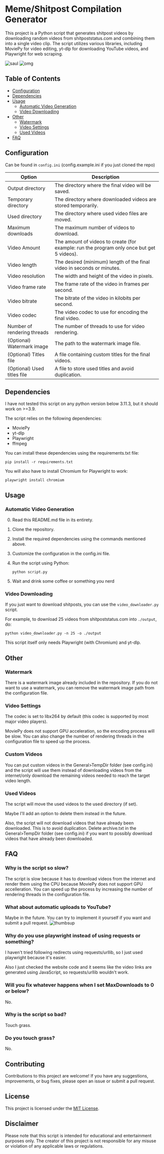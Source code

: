 # Meme/Shitpost Compilation Generator

This project is a Python script that generates shitpost videos by downloading random videos from shitpoststatus.com and combining them into a single video clip. The script utilizes various libraries, including MoviePy for video editing, yt-dlp for downloading YouTube videos, and Playwright for web scraping.

![saul](https://cdn.discordapp.com/emojis/1010754114390605844.webp?size=56) ![omg](https://cdn.discordapp.com/emojis/852418130315313162.gif)

## Table of Contents

- [Configuration](#configuration)
- [Dependencies](#dependencies)
- [Usage](#usage)
    - [Automatic Video Generation](#automatic-video-generation)
    - [Video Downloading](#video-downloading)
- [Other](#other)
  - [Watermark](#watermark)
  - [Video Settings](#video-settings)
  - [Used Videos](#used-videos)
- [FAQ](#faq)

## Configuration

Can be found in `config.ini` (config.example.ini if you just cloned the repo)

| Option                      | Description
| ------                      | ------
| Output directory            | The directory where the final video will be saved.
| Temporary directory         | The directory where downloaded videos are stored temporarily.
| Used directory              | The directory where used video files are moved.
| Maximum downloads           | The maximum number of videos to download.
| Video Amount                 | The amount of videos to create (for example: run the program only once but get 5 videos).
| Video length                | The desired (minimum) length of the final video in seconds or minutes.
| Video resolution            | The width and height of the video in pixels.
| Video frame rate            | The frame rate of the video in frames per second.
| Video bitrate               | The bitrate of the video in kilobits per second.
| Video codec                 | The video codec to use for encoding the final video.
| Number of rendering threads | The number of threads to use for video rendering.
| (Optional) Watermark image  | The path to the watermark image file.
| (Optional) Titles file      | A file containing custom titles for the final videos.
| (Optional) Used titles file | A file to store used titles and avoid duplication.

## Dependencies

I have not tested this script on any python version below 3.11.3, but it should work on >=3.9.

The script relies on the following dependencies:

- MoviePy
- yt-dlp
- Playwright
- ffmpeg

You can install these dependencies using the requirements.txt file:

```
pip install -r requirements.txt
```

You will also have to install Chromium for Playwright to work:

```
playwright install chromium
```

## Usage

### Automatic Video Generation

0. Read this README.md file in its entirety.
1. Clone the repository.
2. Install the required dependencies using the commands mentioned above.
3. Customize the configuration in the config.ini file.
4. Run the script using Python:

    ```
    python script.py
    ```
5. Wait and drink some coffee or something you nerd

### Video Downloading

If you just want to download shitposts, you can use the `video_downloader.py` script.

For example, to download 25 videos from shitpoststatus.com into `./output`, do:
```
python video_downloader.py -n 25 -o ./output
```
This script itself only needs Playwright (with Chromium) and yt-dlp.

## Other

### Watermark
There is a watermark image already included in the repository. If you do not want to use a watermark, you can remove the watermark image path from the configuration file.

### Video Settings
The codec is set to libx264 by default (this codec is supported by most major video players). 

MoviePy does not support GPU acceleration, so the encoding process will be slow. You can also change the number of rendering threads in the configuration file to speed up the process.

### Custom Videos

You can put custom videos in the General>TempDir folder (see config.ini) and the script will use them instead of downloading videos from the internet/only download the remaining videos needed to reach the target video length.

### Used Videos

The script will move the used videos to the used directory (if set). 

Maybe I'll add an option to delete them instead in the future.

Also, the script will not download videos that have already been downloaded. This is to avoid duplication. Delete archive.txt in the General>TempDir folder (see config.ini) if you want to possibly download videos that have already been downloaded.

## FAQ

### Why is the script so slow?

The script is slow because it has to download videos from the internet and render them using the CPU because MoviePy does not support GPU accelleration. You can speed up the process by increasing the number of rendering threads in the configuration file.

### What about automatic uploads to YouTube?

Maybe in the future. You can try to implement it yourself if you want and submit a pull request. ![thumbsup](https://cdn.discordapp.com/emojis/1044717814147199107.webp?size=16)

### Why do you use playwright instead of using requests or something?

I haven't tried following redirects using requests/urllib, so I just used playwright because it's easier. 

Also I just checked the website code and it seems like the video links are generated using JavaScript, so requests/urllib wouldn't work.

### Will you fix whatever happens when I set MaxDownloads to 0 or below?

No.

### Why is the script so bad?

Touch grass.

### Do you touch grass?

No.

## Contributing

Contributions to this project are welcome! If you have any suggestions, improvements, or bug fixes, please open an issue or submit a pull request.

## License

This project is licensed under the [MIT License](LICENSE).

## Disclaimer

Please note that this script is intended for educational and entertainment purposes only. The creator of this project is not responsible for any misuse or violation of any applicable laws or regulations.
